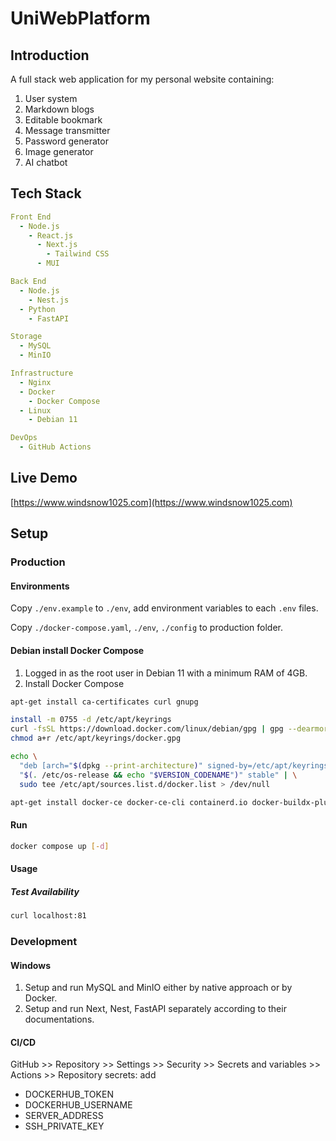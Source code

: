 # UniWebPlatform

## Introduction

A full stack web application for my personal website containing:
1. User system
2. Markdown blogs
3. Editable bookmark
4. Message transmitter
5. Password generator
6. Image generator
7. AI chatbot

## Tech Stack

```yaml
Front End
  - Node.js
    - React.js
      - Next.js
        - Tailwind CSS
      - MUI
```

```yaml
Back End
  - Node.js
    - Nest.js
  - Python
    - FastAPI
```

```yaml
Storage
  - MySQL
  - MinIO
```

```yaml
Infrastructure
  - Nginx
  - Docker
    - Docker Compose
  - Linux
    - Debian 11
```

```yaml
DevOps
  - GitHub Actions
```

## Live Demo

[https://www.windsnow1025.com](https://www.windsnow1025.com)

## Setup

### Production

#### Environments

Copy `./env.example` to `./env`, add environment variables to each `.env` files.

Copy `./docker-compose.yaml`, `./env`, `./config` to production folder.

#### Debian install Docker Compose

1. Logged in as the root user in Debian 11 with a minimum RAM of 4GB.
2. Install Docker Compose

```bash
apt-get install ca-certificates curl gnupg
```

```bash
install -m 0755 -d /etc/apt/keyrings
curl -fsSL https://download.docker.com/linux/debian/gpg | gpg --dearmor -o /etc/apt/keyrings/docker.gpg
chmod a+r /etc/apt/keyrings/docker.gpg
```

```bash
echo \
  "deb [arch="$(dpkg --print-architecture)" signed-by=/etc/apt/keyrings/docker.gpg] https://download.docker.com/linux/debian \
  "$(. /etc/os-release && echo "$VERSION_CODENAME")" stable" | \
  sudo tee /etc/apt/sources.list.d/docker.list > /dev/null
```

```bash
apt-get install docker-ce docker-ce-cli containerd.io docker-buildx-plugin docker-compose-plugin
```

#### Run

```bash
docker compose up [-d]
```

#### Usage

##### Test Availability

```bash
curl localhost:81
```

### Development

#### Windows

1. Setup and run MySQL and MinIO either by native approach or by Docker.
2. Setup and run Next, Nest, FastAPI separately according to their documentations.

#### CI/CD

GitHub >> Repository >> Settings >> Security >> Secrets and variables >> Actions >> Repository secrets: add

- DOCKERHUB_TOKEN
- DOCKERHUB_USERNAME
- SERVER_ADDRESS
- SSH_PRIVATE_KEY
